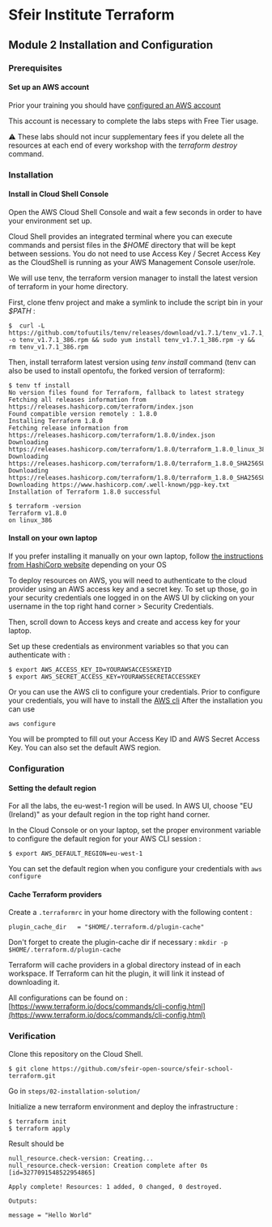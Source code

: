 # Sfeir Institute Terraform

## Module 2 Installation and Configuration

### Prerequisites

#### Set up an AWS account

Prior your training you should have [configured an AWS account](https://repost.aws/fr/knowledge-center/create-and-activate-aws-account)

This account is necessary to complete the labs steps with Free Tier usage. 

:warning: These labs should not incur supplementary fees if you delete all the resources at each end of every workshop with the *terraform destroy* command. 

### Installation

#### Install in Cloud Shell Console

Open the AWS Cloud Shell Console and wait a few seconds in order to have your environment set up. 

Cloud Shell provides an integrated terminal where you can execute commands and persist files in the *$HOME* directory that will be kept between sessions. You do not need to use Access Key / Secret Access Key as the CloudShell is running as your AWS Management Console user/role. 

We will use tenv, the terraform version manager to install the latest version of terraform in your home directory.

First, clone tfenv project and make a symlink to include the script bin in your *$PATH* :

```console
$  curl -L https://github.com/tofuutils/tenv/releases/download/v1.7.1/tenv_v1.7.1_386.rpm -o tenv_v1.7.1_386.rpm && sudo yum install tenv_v1.7.1_386.rpm -y && rm tenv_v1.7.1_386.rpm
```

Then, install terraform latest version using *tenv install* command (tenv can also be used to install opentofu, the forked version of terraform):

```console
$ tenv tf install
No version files found for Terraform, fallback to latest strategy
Fetching all releases information from https://releases.hashicorp.com/terraform/index.json
Found compatible version remotely : 1.8.0
Installing Terraform 1.8.0
Fetching release information from https://releases.hashicorp.com/terraform/1.8.0/index.json
Downloading https://releases.hashicorp.com/terraform/1.8.0/terraform_1.8.0_linux_386.zip
Downloading https://releases.hashicorp.com/terraform/1.8.0/terraform_1.8.0_SHA256SUMS
Downloading https://releases.hashicorp.com/terraform/1.8.0/terraform_1.8.0_SHA256SUMS.sig
Downloading https://www.hashicorp.com/.well-known/pgp-key.txt
Installation of Terraform 1.8.0 successful

$ terraform -version
Terraform v1.8.0
on linux_386
```

#### Install on your own laptop

If you prefer installing it manually on your own laptop, follow [the instructions from HashiCorp website](https://developer.hashicorp.com/terraform/tutorials/aws-get-started/install-cli) depending on your OS

To deploy resources on AWS, you will need to authenticate to the cloud provider using an AWS access key and a secret key. To set up those, go in your security credentials one logged in on the AWS UI by clicking on your username in the top right hand corner > Security Credentials.

Then, scroll down to Access keys and create and access key for your laptop. 

Set up these credentials as environment variables so that you can authenticate with :

```console
$ export AWS_ACCESS_KEY_ID=YOURAWSACCESSKEYID
$ export AWS_SECRET_ACCESS_KEY=YOURAWSSECRETACCESSKEY
```
Or you can use the AWS cli to configure your credentials.
Prior to configure your credentials, you will have to install the [AWS cli](https://docs.aws.amazon.com/cli/latest/userguide/getting-started-install.html)
After the installation you can use
```console
aws configure
```

You will be prompted to fill out your Access Key ID and AWS Secret Access Key. You can also set the default AWS region.

### Configuration 

#### Setting the default region

For all the labs, the eu-west-1 region will be used. In AWS UI, choose  "EU (Ireland)" as your default region in the top right hand corner.

In the Cloud Console or on your laptop, set the proper environment variable to configure the default region for your AWS CLI session :

```console
$ export AWS_DEFAULT_REGION=eu-west-1
```
You can set the default region when you configure your credentials with `aws configure`

#### Cache Terraform providers

Create a `.terraformrc` in your home directory with the following content :

```text
plugin_cache_dir   = "$HOME/.terraform.d/plugin-cache"
```

Don't forget to create the plugin-cache dir if necessary : `mkdir -p $HOME/.terraform.d/plugin-cache`

Terraform will cache providers in a global directory instead of in each workspace.
If Terraform can hit the plugin, it will link it instead of downloading it.

All configurations can be found on : [https://www.terraform.io/docs/commands/cli-config.html](https://www.terraform.io/docs/commands/cli-config.html)

### Verification

Clone this repository on the Cloud Shell.
```console
$ git clone https://github.com/sfeir-open-source/sfeir-school-terraform.git
```

Go in `steps/02-installation-solution/`

Initialize a new terraform environment and deploy the infrastructure :

```console
$ terraform init
$ terraform apply
```

Result should be

```console
null_resource.check-version: Creating...
null_resource.check-version: Creation complete after 0s [id=3277091548522954865]

Apply complete! Resources: 1 added, 0 changed, 0 destroyed.

Outputs:

message = "Hello World"
```
